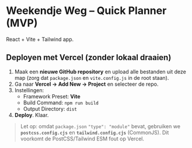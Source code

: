 # Weekendje Weg – Quick Planner (MVP)

React + Vite + Tailwind app.

## Deployen met Vercel (zonder lokaal draaien)
1. Maak een **nieuwe GitHub repository** en upload alle bestanden uit deze map (zorg dat `package.json` en `vite.config.js` in de root staan).
2. Ga naar **Vercel → Add New → Project** en selecteer de repo.
3. Instellingen:
   - Framework Preset: **Vite**
   - Build Command: `npm run build`
   - Output Directory: `dist`
4. **Deploy**. Klaar.

> Let op: omdat `package.json` `"type": "module"` bevat, gebruiken we **`postcss.config.cjs`** en **`tailwind.config.cjs`** (CommonJS). Dit voorkomt de PostCSS/Tailwind ESM fout op Vercel.
